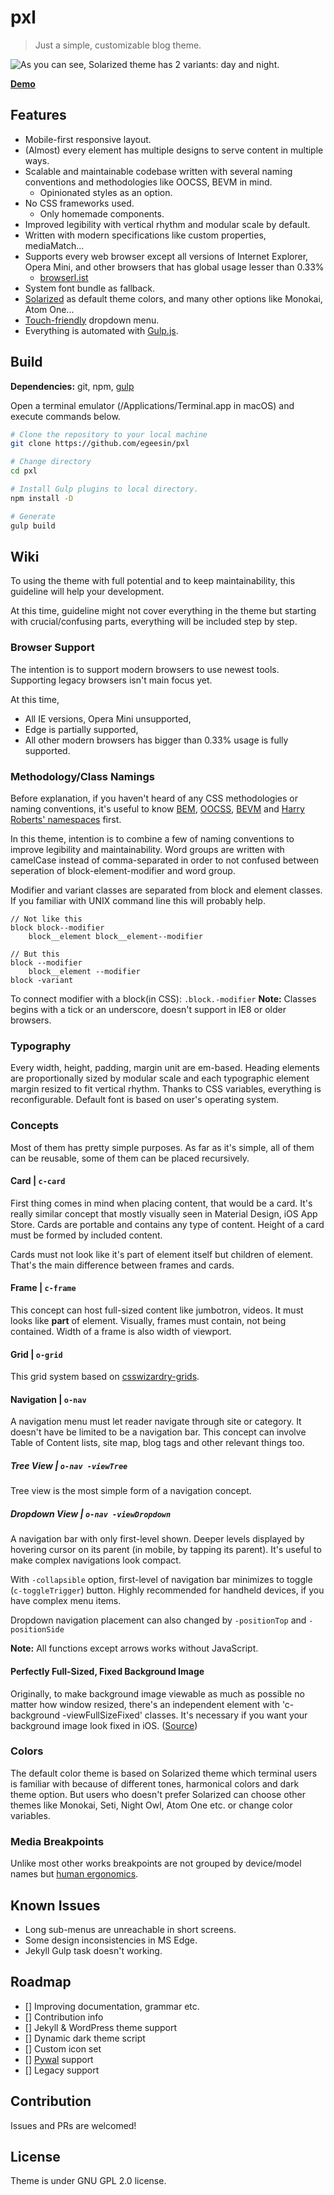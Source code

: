 # pxl
> Just a simple, customizable blog theme.

<img class="center" src="screenshot.png" alt="As you can see, Solarized theme has 2 variants: day and night." />

[**Demo**](https://egeesin.com/pxl-preview)

## Features

- Mobile-first responsive layout.
- (Almost) every element has multiple designs to serve content in multiple ways.
- Scalable and maintainable codebase written with several naming conventions and methodologies like OOCSS, BEVM in mind.
	- Opinionated styles as an option.
- No CSS frameworks used.
	- Only homemade components.
- Improved legibility with vertical rhythm and modular scale by default.
- Written with modern specifications like custom properties, mediaMatch...
- Supports every web browser except all versions of Internet Explorer, Opera Mini, and other browsers that has global usage lesser than 0.33%
	- [browserl.ist](http://browserl.ist/?q=%3E0.33%25%2C+not+ie+11%2C+not+op_mini+all)
- System font bundle as fallback.
- [Solarized](https://ethanschoonover.com/solarized/) as default theme colors, and many other options like Monokai, Atom One...
- [Touch-friendly](https://osvaldas.info/drop-down-navigation-responsive-and-touch-friendly) dropdown menu.
- Everything is automated with [Gulp.js](https://gulpjs.com/).

## Build

**Dependencies:** git, npm, [gulp](https://gulpjs.com/docs/en/getting-started/quick-start)

Open a terminal emulator (/Applications/Terminal.app in macOS) and execute commands below.

```sh
# Clone the repository to your local machine
git clone https://github.com/egeesin/pxl

# Change directory
cd pxl

# Install Gulp plugins to local directory.
npm install -D

# Generate
gulp build
```


## Wiki

To using the theme with full potential and to keep maintainability, this guideline will help your development.

At this time, guideline might not cover everything in the theme but starting with crucial/confusing parts, everything will be included step by step.

### Browser Support

The intention is to support modern browsers to use newest tools. Supporting legacy browsers isn't main focus yet.

At this time,

- All IE versions, Opera Mini unsupported,
- Edge is partially supported,
- All other modern browsers has bigger than 0.33% usage is fully supported.


### Methodology/Class Namings

Before explanation, if you haven't heard of any CSS methodologies or naming conventions, it's useful to know [BEM](http://getbem.com/naming/), [OOCSS](https://www.slideshare.net/stubbornella/object-oriented-css), [BEVM](https://www.slideshare.net/Jyaasa/bevm-blockelementvariation-modifier) and [Harry Roberts' namespaces](https://csswizardry.com/2015/03/more-transparent-ui-code-with-namespaces/) first.

In this theme, intention is to combine a few of naming conventions to improve legibility and maintainability. Word groups are written with  camelCase instead of comma-separated in order to not confused between seperation of block-element-modifier and word group.

Modifier and variant classes are separated from block and element classes. If you familiar with UNIX command line this will probably help.

```
// Not like this
block block--modifier
	block__element block__element--modifier

// But this
block --modifier
	block__element --modifier
block -variant
```

To connect modifier with a block(in CSS): ``.block.-modifier``
**Note:** Classes begins with a tick or an underscore, doesn't support in IE8 or older browsers.


### Typography
Every width, height, padding, margin unit are em-based. Heading elements are proportionally sized by modular scale and each typographic element margin resized to fit vertical rhythm. Thanks to CSS variables, everything is reconfigurable. Default font is based on user's operating system.

### Concepts
Most of them has pretty simple purposes. As far as it's simple, all of them can be reusable, some of them can be placed recursively.

#### Card | ``c-card``
First thing comes in mind when placing content, that would be a card. It's really similar concept that mostly visually seen in Material Design, iOS App Store. Cards are portable and contains any type of content. Height of a card must be formed by included content.

Cards must not look like it's part of element itself but children of element. That's the main difference between frames and cards.

#### Frame | ``c-frame``
This concept can host full-sized content like jumbotron, videos. It must looks like **part** of element. Visually, frames must contain, not being contained. Width of a frame is also width of viewport.

#### Grid | ``o-grid``
This grid system based on [csswizardry-grids](https://github.com/csswizardry/csswizardry-grids).

#### Navigation | ``o-nav``
A navigation menu must let reader navigate through site or category. It doesn't have be limited to be a navigation bar. This concept can involve Table of Content lists, site map, blog tags and other relevant things too.

##### Tree View | ``o-nav -viewTree``
Tree view is the most simple form of a navigation concept.

##### Dropdown View | ``o-nav -viewDropdown``
A navigation bar with only first-level shown. Deeper levels displayed by hovering cursor on its parent (in mobile, by tapping its parent). It's useful to make complex navigations look compact.

With ``-collapsible`` option, first-level of navigation bar minimizes to toggle (``c-toggleTrigger``) button. Highly recommended for handheld devices, if you have complex menu items.

Dropdown navigation placement can also changed by ``-positionTop`` and ``-positionSide``

**Note:** All functions except arrows works without JavaScript.

#### Perfectly Full-Sized, Fixed Background Image
Originally, to make background image viewable as much as possible no matter how window resized, there's an independent element with 'c-background -viewFullSizeFixed' classes. It's necessary if you want your background image look fixed in iOS. ([Source](https://css-tricks.com/perfect-full-page-background-image/))

### Colors
The default color theme is based on Solarized theme which terminal users is familiar with because of different tones, harmonical colors and dark theme option. But users who doesn't prefer Solarized can choose other themes like Monokai, Seti, Night Owl, Atom One etc. or change color variables.

### Media Breakpoints

Unlike most other works breakpoints are not grouped by device/model names but [human ergonomics](https://twitter.com/lukew/status/273453112902172672).

## Known Issues

- Long sub-menus are unreachable in short screens.
- Some design inconsistencies in MS Edge.
- Jekyll Gulp task doesn't working.

## Roadmap

- [] Improving documentation, grammar etc.
- [] Contribution info
- [] Jekyll & WordPress theme support
- [] Dynamic dark theme script
- [] Custom icon set
- [] [Pywal](https://github.com/dylanaraps/pywal) support
- [] Legacy support

## Contribution
Issues and PRs are welcomed!

## License
Theme is under GNU GPL 2.0 license.
